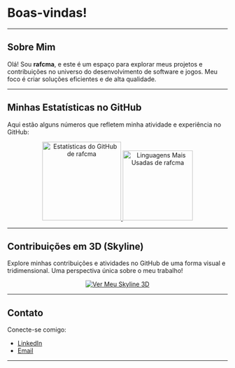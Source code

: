 # Boas-vindas!

---

## Sobre Mim

Olá! Sou **rafcma**, e este é um espaço para explorar meus projetos e contribuições no universo do desenvolvimento de software e jogos. Meu foco é criar soluções eficientes e de alta qualidade.

---

## Minhas Estatísticas no GitHub

Aqui estão alguns números que refletem minha atividade e experiência no GitHub:

<div align="center">
  <a href="https://github.com/rafcma">
    <img height="180em" src="https://github-readme-stats.vercel.app/api?username=rafcma&theme=dark&hide_border=true&include_all_commits=true&count_private=true" alt="Estatísticas do GitHub de rafcma"/>
  </a>
  <a href="https://github.com/rafcma">
    <img height="160em" src="https://github-readme-stats.vercel.app/api/top-langs/?username=rafcma&layout=compact&theme=dark&hide_border=true" alt="Linguagens Mais Usadas de rafcma"/>
  </a>
</div>

---

## Contribuições em 3D (Skyline)

Explore minhas contribuições e atividades no GitHub de uma forma visual e tridimensional. Uma perspectiva única sobre o meu trabalho!

<div align="center">
  <a href="https://skyline3d.in/rafcma/embed?endDate=2025-06-05&enableZoom=false" target="_blank">
    <img src="https://img.shields.io/badge/Ver_Meu_Skyline_3D-Clique_Aqui!-5659FF?style=for-the-badge&logo=threedotjs&logoColor=white" alt="Ver Meu Skyline 3D"/>
  </a>
</div>


---

## Contato

Conecte-se comigo:

* [LinkedIn](https://www.linkedin.com/in/rafcma/)
* [Email](mailto:rafa_montealegre@hotmail.com)

---
